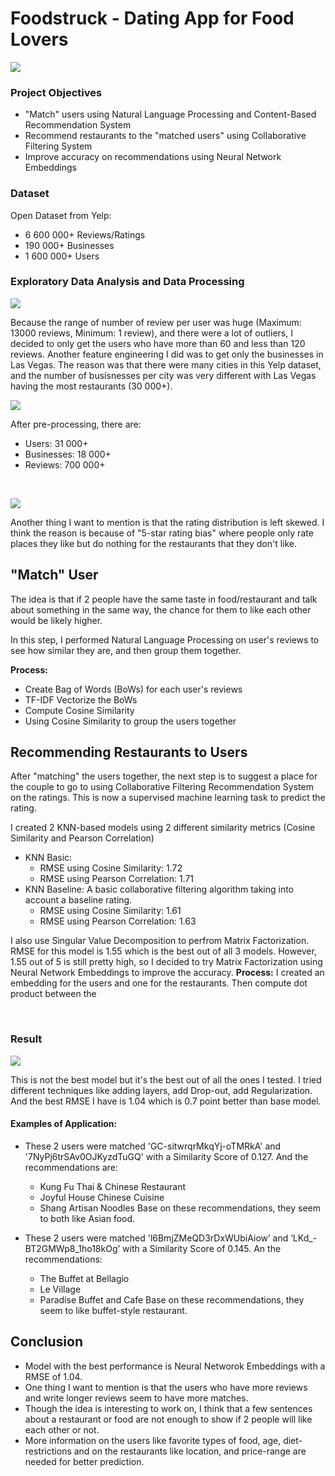# Foodstruck - Dating App for Food Lovers

![](Images/logo1.png)

### Project Objectives 
- "Match" users using Natural Language Processing and Content-Based Recommendation System
- Recommend restaurants to the "matched users" using Collaborative Filtering System 
- Improve accuracy on recommendations using Neural Network Embeddings

### Dataset
Open Dataset from Yelp:
- 6 600 000+ Reviews/Ratings
- 190 000+ Businesses
- 1 600 000+ Users

### Exploratory Data Analysis and Data Processing
![](Images/num_rev_before.png)

Because the range of number of review per user was huge (Maximum: 13000 reviews, Minimum: 1 review), and there were a lot of outliers, I decided to only get the users who have more than 60 and less than 120 reviews. 
Another feature engineering I did was to get only the businesses in Las Vegas. The reason was that there were many cities in this Yelp dataset, and the number of busisnesses per city was very different with Las Vegas having the most restaurants (30 000+).


![](Images/num_review_after.png) 

After pre-processing, there are:
- Users: 31 000+
- Businesses: 18 000+
- Reviews: 700 000+
</br>


![](Images/rating_distribution_after.png)

Another thing I want to mention is that the rating distribution is left skewed. I think the reason is because of "5-star rating bias" where people only rate places they like but do nothing for the restaurants that they don't like.

## "Match" User

The idea is that if 2 people have the same taste in food/restaurant and talk about something in the same way, the chance for them to like each other would be likely higher.

In this step, I performed Natural Language Processing on user's reviews to see how similar they are, and then group them together.

**Process:**
- Create Bag of Words (BoWs) for each user's reviews
- TF-IDF Vectorize the BoWs 
- Compute Cosine Similarity
- Using Cosine Similarity to group the users together

## Recommending Restaurants to Users

After "matching" the users together, the next step is to suggest a place for the couple to go to using Collaborative Filtering Recommendation System on the ratings. This is now a supervised machine learning task to predict the rating.

I created 2 KNN-based models using 2 different similarity metrics (Cosine Similarity and Pearson Correlation) 
- KNN Basic: 
  - RMSE using Cosine Similarity: 1.72
  - RMSE using Pearson Correlation: 1.71
- KNN Baseline: A basic collaborative filtering algorithm taking into account a baseline rating.
  - RMSE using Cosine Similarity: 1.61
  - RMSE using Pearson Correlation: 1.63
  
I also use Singular Value Decomposition to perfrom Matrix Factorization. RMSE for this model is 1.55 which is the best out of all 3 models. However, 1.55 out of 5 is still pretty high, so I decided to try Matrix Factorization using Neural Network Embeddings to improve the accuracy.
**Process:** I created an embedding for the users and one for the restaurants. Then compute dot product between the 

</br>

### Result
![](Images/final_rmse.png) 

This is not the best model but it's the best out of all the ones I tested.
I tried different techniques like adding layers, add Drop-out, add Regularization. And the best RMSE I have is 1.04 which is 0.7 point better than base model.

#### Examples of Application: 

- These 2 users were matched 'GC-sitwrqrMkqYj-oTMRkA' and '7NyPj6trSAv0OJKyzdTuGQ' with a Similarity Score of 0.127. And the recommendations are:
    - Kung Fu Thai & Chinese Restaurant
    - Joyful House Chinese Cuisine
    - Shang Artisan Noodles
 Base on these recommendations, they seem to both like Asian food.
 
- These 2 users were matched 'l6BmjZMeQD3rDxWUbiAiow’  and ‘LKd_-BT2GMWp8_1ho18kOg’ with a Similarity Score of 0.145. An the recommendations:
    - The Buffet at Bellagio
    - Le Village
    - Paradise Buffet and Cafe
 Base on these recommendations, they seem to like buffet-style restaurant.



## Conclusion
- Model with the best performance is Neural Networok Embeddings with a RMSE of 1.04.
- One thing I want to mention is that the users who have more reviews and write longer reviews seem to have more matches.
- Though the idea is interesting to work on, I think that a few sentences about a restaurant or food are not enough to show if 2 people will like each other or not.
- More information on the users like favorite types of food, age, diet-restrictions and on the restaurants like location,  and price-range are needed for better prediction.









